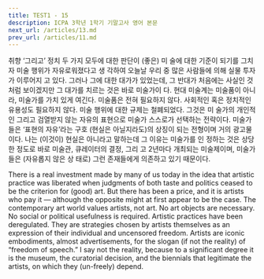```yaml
---
title: TEST1 - 15
description: ICPA 3학년 1학기 기말고사 영어 본문
next_url: /articles/13.md
prev_url: /articles/11.md
---
```


취향 ‘그리고’ 정치 두 가지 모두에 대한 판단이 (좋은) 미 술에 대한 기준이 되기를 그치자 미술 행위가 자유로워졌다고 생 각하여 오늘날 우리 중 많은 사람들에 의해 실물 투자가 이루어지 고 있다. 그러나 그에 대한 대가가 있었는데, 그 반대가 처음에는 사실인 것처럼 보이겠지만 그 대가를 치르는 것은 바로 미술가이 다. 현대 미술계는 미술품이 아니라, 미술가를 가치 있게 여긴다. 미술품은 전혀 필요하지 않다. 사회적인 혹은 정치적인 유용성도 필요하지 않다. 미술 행위에 대한 규제는 철폐되었다. 그것은 미 술가의 개인적인 그리고 검열받지 않는 자유의 표현으로 미술가 스스로가 선택하는 전략이다. 미술가들은 ‘표현의 자유’라는 구호 (현실은 아닐지라도)의 상징이 되는 전형이며 거의 광고물이다. 나는 (이것이) 현실은 아니라고 말하는데 그 이유는 미술가를 인 정하는 것은 상당한 정도로 바로 미술관, 큐레이터의 결정, 그리 고 2년마다 개최되는 미술제이며, 미술가들은 (자유롭지 않은 상 태로) 그런 존재들에게 의존하고 있기 때문이다.

There is a real investment made by many of us today in the idea that artistic practice was liberated when judgments of both taste and politics ceased to be the criterion for (good) art. But there has been a price, and it is artists who pay it — although the opposite might at first appear to be the case. The contemporary art world values artists, not art. No art objects are necessary. No social or political usefulness is required. Artistic practices have been deregulated. They are strategies chosen by artists themselves as an expression of their individual and uncensored freedom. Artists are iconic embodiments, almost advertisements, for the slogan (if not the reality) of “freedom of speech.” I say not the reality, because to a significant degree it is the museum, the curatorial decision, and the biennials that legitimate the artists, on which they (un-freely) depend.
